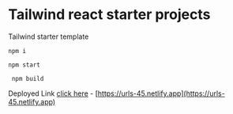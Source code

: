 # Tailwind react starter projects

Tailwind starter template

```
npm i
```

```
npm start
```

```
 npm build
```

Deployed Link [click here](https://urls-45.netlify.app) - [https://urls-45.netlify.app](https://urls-45.netlify.app)
